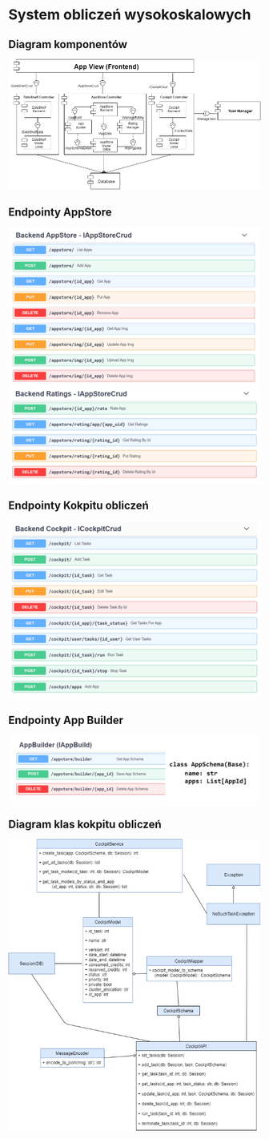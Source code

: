 # System obliczeń wysokoskalowych

## Diagram komponentów

![](diagrams/DIAGRAM_KOMPONENTOW.png)

## Endpointy AppStore
![](diagrams/endpointy_appstore_3.png)
![](diagrams/endpointy_appstore_rating_3.png)

## Endpointy Kokpitu obliczeń
![](diagrams/endpointy_cockpit_3.png)

## Endpointy App Builder
![](diagrams/endpointy_builder_1.PNG)

## Diagram klas kokpitu obliczeń
![](diagrams/diagram_klas.png)
